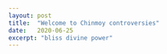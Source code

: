 ```yaml
---
layout: post
title:  "Welcome to Chinmoy controversies"
date:   2020-06-25
excerpt: "bliss divine power"
---
```

